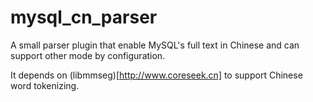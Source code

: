mysql_cn_parser
===============

A small parser plugin that enable MySQL's full text in Chinese and can support other mode by configuration.

It depends on (libmmseg)[http://www.coreseek.cn] to support Chinese word tokenizing.

